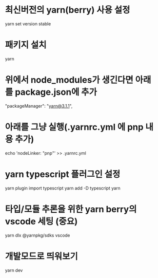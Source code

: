 # 최신버전의 yarn(berry) 사용 설정

yarn set version stable

# 패키지 설치

yarn

# 위에서 node_modules가 생긴다면 아래를 package.json에 추가

"packageManager": "yarn@3.1.1",

# 아래를 그냥 실행(.yarnrc.yml 에 pnp 내용 추가)

echo 'nodeLinker: "pnp"' >> .yarnrc.yml

# yarn typescript 플러그인 설정

yarn plugin import typescript
yarn add -D typescript
yarn

# 타입/모듈 추론을 위한 yarn berry의 vscode 세팅 (중요)

yarn dlx @yarnpkg/sdks vscode

# 개발모드로 띄워보기

yarn dev
